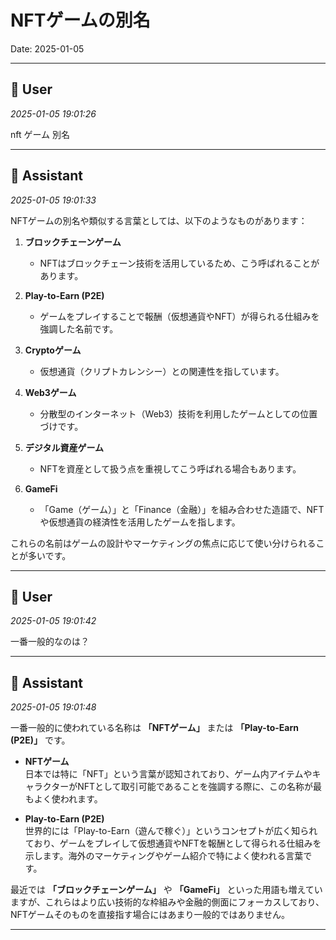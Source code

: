 # NFTゲームの別名

Date: 2025-01-05

---

## 👤 User
*2025-01-05 19:01:26*

nft ゲーム 別名

---

## 🤖 Assistant
*2025-01-05 19:01:33*

NFTゲームの別名や類似する言葉としては、以下のようなものがあります：

1. **ブロックチェーンゲーム**  
   - NFTはブロックチェーン技術を活用しているため、こう呼ばれることがあります。

2. **Play-to-Earn (P2E)**  
   - ゲームをプレイすることで報酬（仮想通貨やNFT）が得られる仕組みを強調した名前です。

3. **Cryptoゲーム**  
   - 仮想通貨（クリプトカレンシー）との関連性を指しています。

4. **Web3ゲーム**  
   - 分散型のインターネット（Web3）技術を利用したゲームとしての位置づけです。

5. **デジタル資産ゲーム**  
   - NFTを資産として扱う点を重視してこう呼ばれる場合もあります。

6. **GameFi**  
   - 「Game（ゲーム）」と「Finance（金融）」を組み合わせた造語で、NFTや仮想通貨の経済性を活用したゲームを指します。

これらの名前はゲームの設計やマーケティングの焦点に応じて使い分けられることが多いです。

---

## 👤 User
*2025-01-05 19:01:42*

一番一般的なのは？

---

## 🤖 Assistant
*2025-01-05 19:01:48*

一番一般的に使われている名称は **「NFTゲーム」** または **「Play-to-Earn (P2E)」** です。

- **NFTゲーム**  
  日本では特に「NFT」という言葉が認知されており、ゲーム内アイテムやキャラクターがNFTとして取引可能であることを強調する際に、この名称が最もよく使われます。

- **Play-to-Earn (P2E)**  
  世界的には「Play-to-Earn（遊んで稼ぐ）」というコンセプトが広く知られており、ゲームをプレイして仮想通貨やNFTを報酬として得られる仕組みを示します。海外のマーケティングやゲーム紹介で特によく使われる言葉です。

最近では **「ブロックチェーンゲーム」** や **「GameFi」** といった用語も増えていますが、これらはより広い技術的な枠組みや金融的側面にフォーカスしており、NFTゲームそのものを直接指す場合にはあまり一般的ではありません。

---

